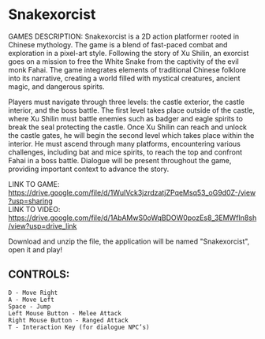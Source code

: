 # Snakexorcist
GAMES DESCRIPTION:
Snakexorcist is a 2D action platformer rooted in Chinese mythology. The game is a blend of fast-paced combat and exploration in a pixel-art style. Following the story of Xu Shilin, an exorcist goes on a mission to free the White Snake from the captivity of the evil monk Fahai. The game integrates elements of traditional Chinese folklore into its narrative, creating a world filled with mystical creatures, ancient magic, and dangerous spirits.

Players must navigate through three levels: the castle exterior, the castle interior, and the boss battle. The first level takes place outside of the castle, where Xu Shilin must battle enemies such as badger and eagle spirits to break the seal protecting the castle. Once Xu Shilin can reach and unlock the castle gates, he will begin the second level which takes place within the interior. He must ascend through many platforms, encountering various challenges, including bat and mice spirits, to reach the top and confront Fahai in a boss battle. Dialogue will be present throughout the game, providing important context to advance the story. 

LINK TO GAME: https://drive.google.com/file/d/1WuIVck3jzrdzatjZPqeMsq53_oG9d0Z-/view?usp=sharing \
LINK TO VIDEO: https://drive.google.com/file/d/1AbAMwS0oWqBDOW0pozEs8_3EMWfIn8sh/view?usp=drive_link

Download and unzip the file, the application will be named "Snakexorcist", open it and play!

## CONTROLS:

    D - Move Right
    A - Move Left
    Space - Jump
    Left Mouse Button - Melee Attack
    Right Mouse Button - Ranged Attack
    T - Interaction Key (for dialogue NPC’s)
